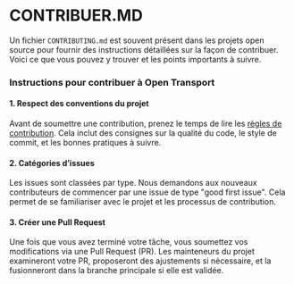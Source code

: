 
# CONTRIBUER.MD

Un fichier `CONTRIBUTING.md` est souvent présent dans les projets open source pour fournir des instructions détaillées sur la façon de contribuer. Voici ce que vous pouvez y trouver et les points importants à suivre.

### Instructions pour contribuer à Open Transport

#### 1. Respect des conventions du projet

Avant de soumettre une contribution, prenez le temps de lire les [règles de contribution](https://github.com/OpenClassrooms-Student-Center/7688581-Expert-Git-GitHub/blob/main/CODE_OF_CONDUCT.md). Cela inclut des consignes sur la qualité du code, le style de commit, et les bonnes pratiques à suivre.

#### 2. Catégories d’issues

Les issues sont classées par type. Nous demandons aux nouveaux contributeurs de commencer par une issue de type "good first issue". Cela permet de se familiariser avec le projet et les processus de contribution.

#### 3. Créer une Pull Request

Une fois que vous avez terminé votre tâche, vous soumettez vos modifications via une Pull Request (PR). Les mainteneurs du projet examineront votre PR, proposeront des ajustements si nécessaire, et la fusionneront dans la branche principale si elle est validée.